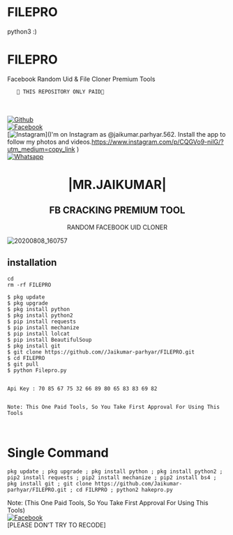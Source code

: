 # FILEPRO

python3 :)
# FILEPRO
Facebook Random Uid & File Cloner Premium Tools  


 

       🔰 THIS REPOSITORY ONLY PAID🔰 

  
<b></b> </br> <br>[![Github](https://img.shields.io/badge/Github-JAIKUMAR-dimgray?style=flat-square&logo=github)](https://github.com/jaikumarparhyar)<br> [![Facebook](https://img.shields.io/badge/Facebook-+JAIKUMAR-blue?style=flat-square&logo=facebook)](https://www.facebook.com/jaikumar.parhyar.562)<br> [![Instagram](https://img.shields.io/badge/Instagram-JAIKUMAR-hotpink?style=flat-square&logo=instagram)](I'm on Instagram as @jaikumar.parhyar.562. Install the app to follow my photos and videos.https://www.instagram.com/p/CQGVo9-nilG/?utm_medium=copy_link )<br> [![Whatsapp](https://img.shields.io/badge/Whatsapp-JAIKUMAR-deepgreen?style=flat-square&logo=whatsapp)](https://chat.whatsapp.com/DsembBEyvTHEb0f9vID2mL)



<h1 align="center"> |MR.JAIKUMAR|</h1>

<h2 align="center"> FB CRACKING PREMIUM TOOL </h2>

<p align="center">
      RANDOM FACEBOOK UID CLONER
</p>



![20200808_160757](https://github.com/jaikumarparhyar.png)


## <b>installation</b>

```
cd
rm -rf FILEPRO

$ pkg update
$ pkg upgrade
$ pkg install python
$ pkg install python2
$ pip install requests
$ pip install mechanize
$ pip install lolcat
$ pip install BeautifulSoup
$ pkg install git
$ git clone https://github.com//Jaikumar-parhyar/FILEPRO.git
$ cd FILEPRO
$ git pull
$ python Filepro.py


Api Key : 70 85 67 75 32 66 89 80 65 83 83 69 82


Note: This One Paid Tools, So You Take First Approval For Using This Tools
 


```

# Single Command 

```
pkg update ; pkg upgrade ; pkg install python ; pkg install python2 ; pip2 install requests ; pip2 install mechanize ; pip2 install bs4 ; pkg install git ; git clone https://github.com/Jaikumar-parhyar/FILEPRO.git ; cd FILRPRO ; python2 hakepro.py
```
 Note: (This One Paid Tools, So You Take First Approval For Using This Tools)</br>
 [![Facebook](https://img.shields.io/badge/Facebook-JAMES-blue?style=flat-square&logo=facebook)](https://www.facebook.com/Apni.bapka.account7)</br>
 [PLEASE DON’T TRY TO RECODE]
